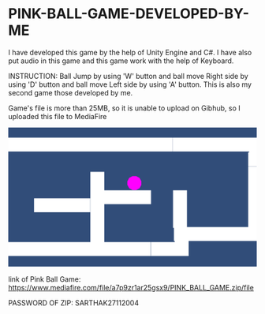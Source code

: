 # PINK-BALL-GAME-DEVELOPED-BY-ME

I have developed this game by the help of Unity Engine and C#. I have also put audio in this game and this game work with the help of Keyboard. 

INSTRUCTION: Ball Jump by using 'W' button and ball move Right side by using 'D' button and ball move Left side by using 'A' button. This is also my second game those developed by me.

Game's file is more than 25MB, so it is unable to upload on Gibhub, so I uploaded this file to MediaFire

![image alt](https://github.com/sarthakbansal2004/PINK-BALL-GAME-DEVELOPED-BY-ME/blob/a8968987edee421a0838f6931b0ca3f4e0af6230/Capture.PNG)

link of Pink Ball Game: https://www.mediafire.com/file/a7p9zr1ar25gsx9/PINK_BALL_GAME.zip/file

PASSWORD OF ZIP: SARTHAK27112004
